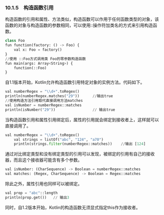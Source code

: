 ### 10.1.5　构造函数引用

构造函数的引用和属性、方法类似，构造函数可以作用于任何函数类型的对象，该函数的对象与构造函数的参数相同，可以使用::操作符加类名的方式来引用构造函数。

```python
class Foo
fun function(factory: () -> Foo) {
    val x: Foo = factory()
}
//使用 ::Foo方式调用类 Foo的零参数构造函数
fun main(args: Array<String>) {
    function(::Foo)
}
```

自1.1版本开始，Kotlin允许构造函数引用特定对象的实例方法。代码如下。

```python
val numberRegex = "\\d+".toRegex()
println(numberRegex.matches("29"))      //输出true
//使用构造方法引用取代直接调用方法matches
val isNumber = numberRegex::matches
println(isNumber("29"))                 // 输出true
```

当构造函数引用和属性引用绑定后，属性的引用就会绑定到接收者上，这样就可以直接调用了。

```python
val numberRegex = "\\d+".toRegex()
    val strings = listOf("abc", "124", "a70")
    println(strings.filter(numberRegex::matches))    //输出 [124]
```

通过对比绑定类型和没有绑定类型的引用可以发现，被绑定的引用有自己的接收器，而且这个接收器可能含有多个参数。

```python
val isNumber: (CharSequence) -> Boolean = numberRegex::matches
val matches: (Regex, CharSequence) -> Boolean = Regex::matches
```

除此之外，属性引用也同样可以被绑定。

```python
val prop = "abc"::length
println(prop.get())   // 输出3
```

同时，自1.2版本开始，Kotlin的构造函数无须显式指定this作为接收者。

